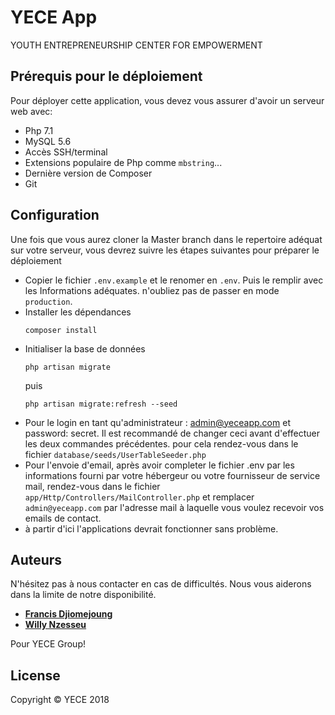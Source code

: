 # YECE App
YOUTH ENTREPRENEURSHIP CENTER FOR EMPOWERMENT

## Prérequis pour le déploiement

Pour déployer cette application, vous devez vous assurer d'avoir un serveur web avec:

- Php 7.1
- MySQL 5.6
- Accès SSH/terminal
- Extensions populaire de Php comme `mbstring`...
- Dernière version de Composer
- Git


## Configuration

Une fois que vous aurez cloner la Master branch dans le repertoire adéquat sur votre serveur, vous devrez suivre les étapes suivantes pour préparer le déploiement

- Copier le fichier `.env.example` et le renomer en `.env`. Puis le remplir avec les Informations adéquates. n'oubliez pas de passer en mode `production`.
-   Installer les dépendances
    ```
    composer install
    ```
- Initialiser la base de données
    ```
    php artisan migrate
    ``` 
    puis 
    ```
    php artisan migrate:refresh --seed
    ```
- Pour le login en tant qu'administrateur : admin@yeceapp.com et password: secret. Il est recommandé de changer ceci avant d'effectuer les deux commandes précédentes. pour cela rendez-vous dans le fichier `database/seeds/UserTableSeeder.php`
- Pour l'envoie d'email, après avoir completer le fichier .env par les informations fourni par votre hébergeur ou votre fournisseur de service mail, rendez-vous dans le fichier `app/Http/Controllers/MailController.php` et remplacer `admin@yeceapp.com` par l'adresse mail à laquelle vous voulez recevoir vos emails de contact.
- à partir d'ici l'applications devrait fonctionner sans problème.

## Auteurs

N'hésitez pas à nous contacter en cas de difficultés. Nous vous aiderons dans la limite de notre disponibilité.

- **[Francis Djiomejoung](mailto:leroifrancis56@gmail.com)**
- **[Willy Nzesseu](mailto:willynzesseu@gmail.com)**

Pour YECE Group!
## License

Copyright © YECE 2018
